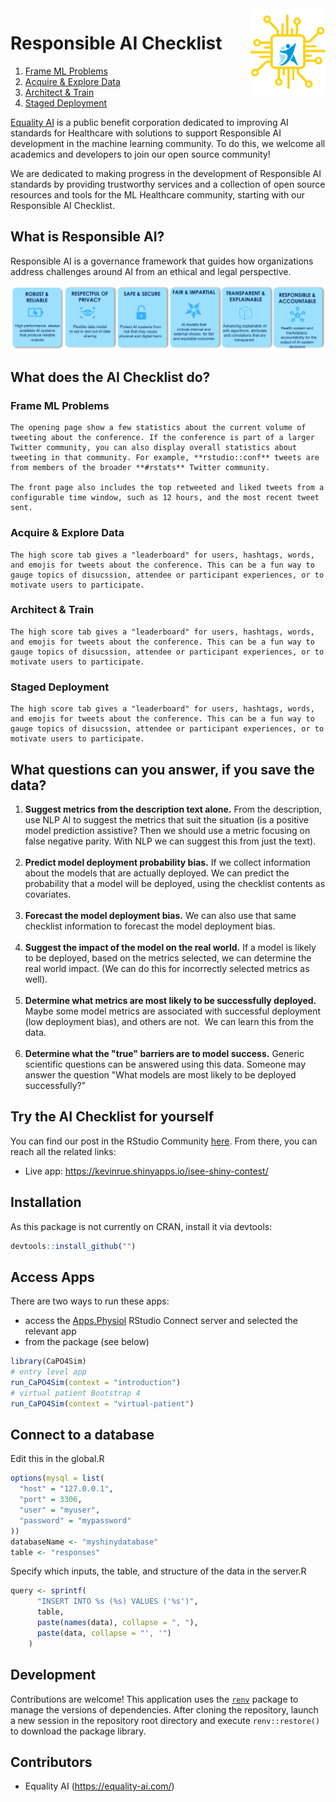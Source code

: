 <img src="https://github.com/EqualityAI/Checklist/blob/main/img/collogo.png" align="right" alt="" width="120" />

# Responsible AI Checklist
1. [Frame ML Problems](#frame-ml-problems)
2. [Acquire & Explore Data](#acquire-&-explore-data)
3. [Architect & Train](#architect-&-train)
4. [Staged Deployment](#staged-deployment)

[Equality AI](https://equality-ai.com/) is a public benefit corporation dedicated to improving AI standards for Healthcare with solutions to support Responsible AI development in the machine learning community. To do this, we welcome all academics and developers to join our open source community! 

We are dedicated to making progress in the development of Responsible AI standards by providing trustworthy services and a collection of open source resources and tools for the ML Healthcare community, starting with our Responsible AI Checklist.

## What is Responsible AI?
Responsible AI is a governance framework that guides how organizations address challenges around AI from an ethical and legal perspective. 

<img src="https://github.com/EqualityAI/Checklist/blob/main/img/framework.png" align="center" alt="" width="900" /><br />

## What does the AI Checklist do?

### Frame ML Problems<a name="frame-ml-problems" />

    The opening page show a few statistics about the current volume of tweeting about the conference. If the conference is part of a larger Twitter community, you can also display overall statistics about tweeting in that community. For example, **rstudio::conf** tweets are from members of the broader **#rstats** Twitter community.
    
    The front page also includes the top retweeted and liked tweets from a configurable time window, such as 12 hours, and the most recent tweet sent.
    
### Acquire & Explore Data<a name="acquire-&-explore-data" />

    The high score tab gives a "leaderboard" for users, hashtags, words, and emojis for tweets about the conference. This can be a fun way to gauge topics of disucssion, attendee or participant experiences, or to motivate users to participate.
    
### Architect & Train<a name="architect-&-train" />

    The high score tab gives a "leaderboard" for users, hashtags, words, and emojis for tweets about the conference. This can be a fun way to gauge topics of disucssion, attendee or participant experiences, or to motivate users to participate.
    
### Staged Deployment<a name="staged-deployment" />

    The high score tab gives a "leaderboard" for users, hashtags, words, and emojis for tweets about the conference. This can be a fun way to gauge topics of disucssion, attendee or participant experiences, or to motivate users to participate.
        
## What questions can you answer, if you save the data?
1. **Suggest metrics from the description text alone.** From the description, use NLP AI to suggest the metrics that suit the situation (is a positive model prediction assistive? Then we should use a metric focusing on false negative parity. With NLP we can suggest this from just the text).<br /><br />
2. **Predict model deployment probability bias.** If we collect information about the models that are actually deployed. We can predict the probability that a model will be deployed, using the checklist contents as covariates.<br /> 
3. **Forecast the model deployment bias.** We can also use that same checklist information to forecast the model deployment bias.<br /> 
4. **Suggest the impact of the model on the real world.** If a model is likely to be deployed, based on the metrics selected, we can determine the real world impact. (We can do this for incorrectly selected metrics as well).<br /> 
5. **Determine what metrics are most likely to be successfully deployed.** Maybe some model metrics are associated with successful deployment (low deployment bias), and others are not.  We can learn this from the data.<br /> 
6. **Determine what the "true" barriers are to model success.** Generic scientific questions can be answered using this data. Someone may answer the question "What models are most likely to be deployed successfully?"


        
## Try the AI Checklist for yourself

You can find our post in the RStudio Community [here](https://community.rstudio.com/t/shiny-contest-submission-isee-interactive-and-reproducible-exploration-and-visualization-of-genomics-data/25136).
From there, you can reach all the related links:

- Live app: https://kevinrue.shinyapps.io/isee-shiny-contest/ 

## Installation

As this package is not currently on CRAN, install it via devtools:

```r
devtools::install_github("")
```

## Access Apps

There are two ways to run these apps:

- access the [Apps.Physiol](http://physiol-seafile.uzh.ch) RStudio Connect server and selected the relevant app
- from the package (see below)

```r
library(CaPO4Sim)
# entry level app
run_CaPO4Sim(context = "introduction")
# virtual patient Bootstrap 4
run_CaPO4Sim(context = "virtual-patient")
```

## Connect to a database

Edit this in the global.R

```r
options(mysql = list(
  "host" = "127.0.0.1",
  "port" = 3306,
  "user" = "myuser",
  "password" = "mypassword"
))
databaseName <- "myshinydatabase"
table <- "responses"
```

Specify which inputs, the table, and structure of the data in the server.R

```r
query <- sprintf(
      "INSERT INTO %s (%s) VALUES ('%s')",
      table, 
      paste(names(data), collapse = ", "),
      paste(data, collapse = "', '")
    )
```


## Development

Contributions are welcome\! This application uses the
[`renv`](https://rstudio.github.io/renv/) package to manage the versions
of dependencies. After cloning the repository, launch a new session in
the repository root directory and execute `renv::restore()` to download
the package library.

## Contributors

- Equality AI (https://equality-ai.com/)

